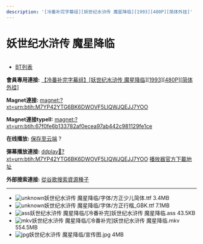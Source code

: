 ```yaml
---
description: '[冷番补完字幕组][妖世纪水浒传 魔星降临][1993][480P][简体外挂]'
---
```


# 妖世纪水浒传 魔星降临



<figure><img src="http://lain.bgm.tv/pic/cover/l/7a/2a/210923_KZ3ko.jpg" alt=""><figcaption></figcaption></figure>

* [BT列表](https://share.dmhy.org/topics/view/467696_1993_480P.html#tabs-1)

**會員專用連接:** [【冷番补完字幕组】\[妖世纪水浒传 魔星降临\]\[1993\]\[480P\]\[简体外挂\]](https://dl.dmhy.org/2017/08/11/67f0fe6b133782af0ecea97ab442c981129fe1ce.torrent)

**Magnet連接:** [magnet:?xt=urn:btih:M7YP42YTG6BK6DWOVF5LIQWJQEJJ7YOO](https://magnet/?xt=urn:btih:M7YP42YTG6BK6DWOVF5LIQWJQEJJ7YOO\&dn=\&tr=http%3A%2F%2F104.238.198.186%3A8000%2Fannounce\&tr=udp%3A%2F%2F104.238.198.186%3A8000%2Fannounce\&tr=http%3A%2F%2Ftracker.openbittorrent.com%3A80%2Fannounce\&tr=http%3A%2F%2Ftracker.publicbt.com%3A80%2Fannounce\&tr=http%3A%2F%2Ftracker.prq.to%2Fannounce\&tr=http%3A%2F%2Fopen.acgtracker.com%3A1096%2Fannounce\&tr=http%3A%2F%2Ftr.bangumi.moe%3A6969%2Fannounce\&tr=https%3A%2F%2Ft-115.rhcloud.com%2Fonly_for_ylbud\&tr=http%3A%2F%2Fbtfile.sdo.com%3A6961%2Fannounce\&tr=http%3A%2F%2Fexodus.desync.com%3A6969%2Fannounce\&tr=https%3A%2F%2Ftr.bangumi.moe%3A9696%2Fannounce\&tr=http%3A%2F%2F121.14.98.151%3A9090%2Fannounce\&tr=http%3A%2F%2F173.254.204.71%3A1096%2Fannounce\&tr=http%3A%2F%2F188.190.120.74%3A80%2Fannounce\&tr=http%3A%2F%2F94.228.192.98%2Fannounce\&tr=http%3A%2F%2F95.68.246.30%3A80%2Fannounce\&tr=http%3A%2F%2Fanisaishuu.de%3A2710%2Fannounce)

**Magnet連接typeII:** [magnet:?xt=urn:btih:67f0fe6b133782af0ecea97ab442c981129fe1ce](https://magnet/?xt=urn:btih:67f0fe6b133782af0ecea97ab442c981129fe1ce)

**在线播放:** [保存至云端](https://mypikpak.com/drive/url-checker?url=magnet:?xt=urn:btih:67f0fe6b133782af0ecea97ab442c981129fe1ce) ?

**彈幕播放連接:** [ddplay:magnet:?xt=urn:btih:M7YP42YTG6BK6DWOVF5LIQWJQEJJ7YOO](ddplay:magnet:?xt=urn:btih:M7YP42YTG6BK6DWOVF5LIQWJQEJJ7YOO\&dn=\&tr=http%3A%2F%2F104.238.198.186%3A8000%2Fannounce\&tr=udp%3A%2F%2F104.238.198.186%3A8000%2Fannounce\&tr=http%3A%2F%2Ftracker.openbittorrent.com%3A80%2Fannounce\&tr=http%3A%2F%2Ftracker.publicbt.com%3A80%2Fannounce\&tr=http%3A%2F%2Ftracker.prq.to%2Fannounce\&tr=http%3A%2F%2Fopen.acgtracker.com%3A1096%2Fannounce\&tr=http%3A%2F%2Ftr.bangumi.moe%3A6969%2Fannounce\&tr=https%3A%2F%2Ft-115.rhcloud.com%2Fonly_for_ylbud\&tr=http%3A%2F%2Fbtfile.sdo.com%3A6961%2Fannounce\&tr=http%3A%2F%2Fexodus.desync.com%3A6969%2Fannounce\&tr=https%3A%2F%2Ftr.bangumi.moe%3A9696%2Fannounce\&tr=http%3A%2F%2F121.14.98.151%3A9090%2Fannounce\&tr=http%3A%2F%2F173.254.204.71%3A1096%2Fannounce\&tr=http%3A%2F%2F188.190.120.74%3A80%2Fannounce\&tr=http%3A%2F%2F94.228.192.98%2Fannounce\&tr=http%3A%2F%2F95.68.246.30%3A80%2Fannounce\&tr=http%3A%2F%2Fanisaishuu.de%3A2710%2Fannounce) [播放器官方下載地址](http://www.dandanplay.com/?from=dmhy)

**外部搜索連接:** [從谷歌搜索資源種子](https://www.google.com/search?oe=utf-8\&q=67f0fe6b133782af0ecea97ab442c981129fe1ce)

***

* ![unknown](https://share.dmhy.org/images/icon/unknown.gif)妖世纪水浒传 魔星降临/字体/方正少儿简体.ttf 3.4MB
* ![unknown](https://share.dmhy.org/images/icon/unknown.gif)妖世纪水浒传 魔星降临/字体/方正行楷\_GBK.ttf 7.1MB
* ![ass](https://share.dmhy.org/images/icon/ass.gif)妖世纪水浒传 魔星降临/\[冷番补完]妖世纪水浒传 魔星降临.ass 43.5KB
* ![mkv](https://share.dmhy.org/images/icon/mkv.gif)妖世纪水浒传 魔星降临/\[冷番补完]妖世纪水浒传 魔星降临.mkv 554.5MB
* ![jpg](https://share.dmhy.org/images/icon/jpg.gif)妖世纪水浒传 魔星降临/宣传图.jpg 4MB
